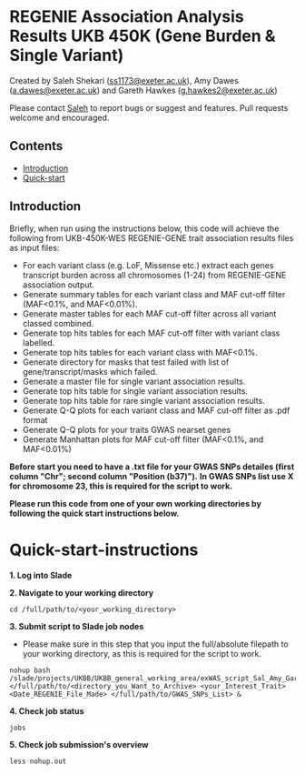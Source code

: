 # REGENIE Association Analysis Results UKB 450K (Gene Burden & Single Variant)

Created by Saleh Shekari (ss1173@exeter.ac.uk), Amy Dawes (a.dawes@exeter.ac.uk) and Gareth Hawkes (g.hawkes2@exeter.ac.uk)

Please contact [Saleh](mailto:ss1173@exeter.ac.uk?subject=[GitHub]%20SAIGE-GENE%20Association%20Analysis%20Summery) to report bugs or suggest and features. Pull requests welcome and encouraged.

## Contents
- [Introduction](#Introduction)
- [Quick-start](#Quick-start-instructions)




## Introduction
Briefly, when run using the instructions below, this code will achieve the following from UKB-450K-WES REGENIE-GENE trait association results files as input files:
* For each variant class (e.g. LoF, Missense etc.) extract each genes transcript burden across all chromosomes (1-24) from REGENIE-GENE association output.
* Generate summary tables for each variant class and MAF cut-off filter (MAF<0.1%, and MAF<0.01%).
* Generate master tables for each MAF cut-off filter across all variant classed combined.
* Generate top hits tables for each MAF cut-off filter with variant class labelled.
* Generate top hits tables for each variant class with MAF<0.1%.
* Generate directory for masks that test failed with list of gene/transcript/masks which failed.
* Generate a master file for single variant association results.
* Generate top hits table for single variant association results.
* Generate top hits table for rare single variant association results.
* Generate Q-Q plots for each variant class and MAF cut-off filter as .pdf format
* Generate Q-Q plots for your traits GWAS nearset genes
* Generate Manhattan plots for MAF cut-off filter (MAF<0.1%, and MAF<0.01%)

__Before start you need to have a .txt file for your GWAS SNPs detailes (first column "Chr"; second column "Position (b37)").__
__In GWAS SNPs list use X for chromosome 23, this is required for the script to work.__

__Please run this code from one of your own working directories by following the quick start instructions below.__


# Quick-start-instructions

**1. Log into Slade**

**2. Navigate to your working directory**

```
cd /full/path/to/<your_working_directory>
```

**3. Submit script to Slade job nodes**
* Please make sure in this step that you input the full/absolute filepath to your working directory, as this is required for the script to work.

```
nohup bash /slade/projects/UKBB/UKBB_general_working_area/exWAS_script_Sal_Amy_Gareth/exWAS_UKB_450K_REGENIE_summary_script.sh </full/path/to/<directory_you_Want_to_Archive> <your_Interest_Trait> <Date_REGENIE_File_Made> </full/path/to/GWAS_SNPs_List> &
```

**4. Check job status**
```
jobs
```

**5. Check job submission's overview**
```
less nohup.out 
```
